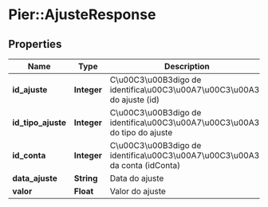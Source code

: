 # Pier::AjusteResponse

## Properties
Name | Type | Description | Notes
------------ | ------------- | ------------- | -------------
**id_ajuste** | **Integer** | C\u00C3\u00B3digo de identifica\u00C3\u00A7\u00C3\u00A3o do ajuste (id) | [optional] 
**id_tipo_ajuste** | **Integer** | C\u00C3\u00B3digo de identifica\u00C3\u00A7\u00C3\u00A3o do tipo do ajuste | [optional] 
**id_conta** | **Integer** | C\u00C3\u00B3digo de identifica\u00C3\u00A7\u00C3\u00A3o da conta (idConta) | [optional] 
**data_ajuste** | **String** | Data do ajuste | [optional] 
**valor** | **Float** | Valor do ajuste | [optional] 



